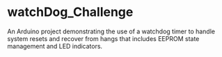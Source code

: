 # watchDog_Challenge
An Arduino project demonstrating the use of a watchdog timer to handle system resets and recover from hangs that includes EEPROM state management and LED indicators.
